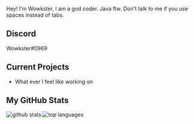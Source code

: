 Hey! I'm Wowkster, I am a god coder. Java ftw. Don't talk to me if you use spaces instead of tabs.

## Discord
Wowkster#0969

## Current Projects

* What ever I feel like working on

## My GitHub Stats

<a href="https://github.com/anuraghazra/github-readme-stats">  
  <img align="left" alt="github stats" src="https://github-readme-stats.vercel.app/api?username=wowkster&count_private=true&include_all_commits=true&show_icons=true&theme=algolia" />
  <img align="left" alt="top languages" src="https://github-readme-stats.vercel.app/api/top-langs/?username=wowkster&layout=compact&theme=algolia&exclude_repo=decrypt" />
</a>  
